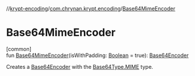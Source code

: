 //[krypt-encoding](../../index.md)/[com.chrynan.krypt.encoding](index.md)/[Base64MimeEncoder](-base64-mime-encoder.md)

# Base64MimeEncoder

[common]\
fun [Base64MimeEncoder](-base64-mime-encoder.md)(isWithPadding: [Boolean](https://kotlinlang.org/api/latest/jvm/stdlib/kotlin/-boolean/index.html) = true): [Base64Encoder](-base64-encoder/index.md)

Creates a [Base64Encoder](-base64-encoder/index.md) with the [Base64Type.MIME](-base64-type/-m-i-m-e/index.md) type.
